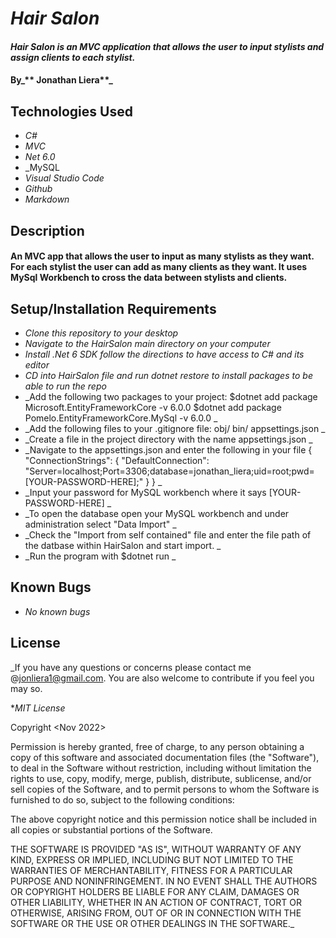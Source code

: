 # _Hair Salon_

#### _Hair Salon is an MVC application that allows the user to input stylists and assign clients to each stylist._ 

#### By_** Jonathan Liera**_

## Technologies Used

* _C#_
* _MVC_
* _Net 6.0_
* _MySQL
* _Visual Studio Code_
* _Github_
* _Markdown_

## Description

#### An MVC app that allows the user to input as many stylists as they want. For each stylist the user can add as many clients as they want. It uses MySql Workbench to cross the data between stylists and clients.  

## Setup/Installation Requirements

* _Clone this repository to your desktop_
* _Navigate to the HairSalon main directory on your computer_
* _Install .Net 6 SDK follow the directions to have access to C# and its editor_
* _CD into HairSalon file and run dotnet restore to install packages to be able to run the repo_
* _Add the following two packages to your project: 
  $dotnet add package Microsoft.EntityFrameworkCore -v 6.0.0
  $dotnet add package Pomelo.EntityFrameworkCore.MySql -v 6.0.0 _
* _Add the following files to your .gitignore file:
  obj/
  bin/
  appsettings.json _
* _Create a file in the project directory with the name appsettings.json _
* _Navigate to the appsettings.json and enter the following in your file 
{
    "ConnectionStrings": {
        "DefaultConnection": "Server=localhost;Port=3306;database=jonathan_liera;uid=root;pwd=[YOUR-PASSWORD-HERE];"
    }
}  _
* _Input your password for MySQL workbench where it says [YOUR-PASSWORD-HERE] _
* _To open the database open your MySQL workbench and under administration select "Data Import" _
* _Check the "Import from self contained" file and enter the file path of the datbase within HairSalon and start import. _
* _Run the program with $dotnet run _

## Known Bugs

* _No known bugs_

## License

_If you have any questions or concerns please contact me @jonliera1@gmail.com. You are also welcome to contribute if you feel you may so.

*_MIT License_

Copyright <Nov 2022> <Jonathan Liera>

Permission is hereby granted, free of charge, to any person obtaining a copy of this software and associated documentation files (the "Software"), to deal in the Software without restriction, including without limitation the rights to use, copy, modify, merge, publish, distribute, sublicense, and/or sell copies of the Software, and to permit persons to whom the Software is furnished to do so, subject to the following conditions:

The above copyright notice and this permission notice shall be included in all copies or substantial portions of the Software.

THE SOFTWARE IS PROVIDED "AS IS", WITHOUT WARRANTY OF ANY KIND, EXPRESS OR IMPLIED, INCLUDING BUT NOT LIMITED TO THE WARRANTIES OF MERCHANTABILITY, FITNESS FOR A PARTICULAR PURPOSE AND NONINFRINGEMENT. IN NO EVENT SHALL THE AUTHORS OR COPYRIGHT HOLDERS BE LIABLE FOR ANY CLAIM, DAMAGES OR OTHER LIABILITY, WHETHER IN AN ACTION OF CONTRACT, TORT OR OTHERWISE, ARISING FROM, OUT OF OR IN CONNECTION WITH THE SOFTWARE OR THE USE OR OTHER DEALINGS IN THE SOFTWARE._
